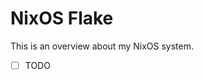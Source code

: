 # NixOS Flake

This is an overview about my NixOS system.

- [ ] TODO

<!-- Local Variables: -->
<!-- jinx-local-words: "NixOS" -->
<!-- End: -->
